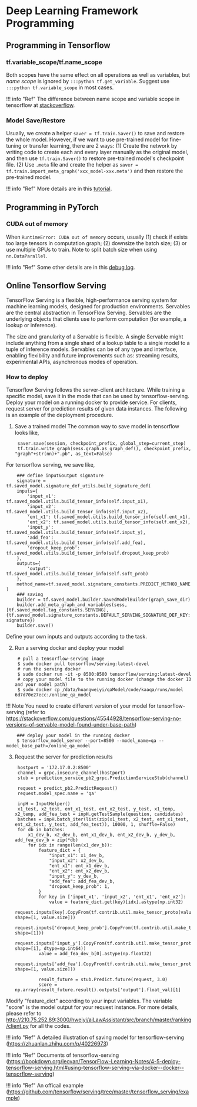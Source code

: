 # Deep Learning Framework Programming


## Programming in Tensorflow
### tf.variable_scope/tf.name_scope
Both scopes have the same effect on all operations as well as variables, but *name scope* is ignored by ```:::python tf.get_variable```. Suggest use ```:::python tf.variable_scope``` in most cases. 

!!! info "Ref"
    The difference between name scope and variable scope in tensorflow at [stackoverflow](https://stackoverflow.com/questions/35919020/whats-the-difference-of-name-scope-and-a-variable-scope-in-tensorflow).

### Model Save/Restore
Usually, we create a helper ```saver = tf.train.Saver()``` to save and restore the whole model. However, if we want to use pre-trained model for fine-tuning or transfer learning, there are 2 ways: (1) Create the network by writing code to create each and every layer manually as the original model, and then use ```tf.train.Saver()``` to restore pre-trained model's checkpoint file. (2) Use ```.meta``` file and create the helper as ```saver = tf.train.import_meta_graph('xxx_model-xxx.meta')``` and then restore the pre-trained model. 

!!! info "Ref"
    More details are in this [tutorial](https://cv-tricks.com/tensorflow-tutorial/save-restore-tensorflow-models-quick-complete-tutorial/).


## Programming in PyTorch
### CUDA out of memory
When ```RuntimeError: CUDA out of memory``` occurs, usually (1) check if exists too large tensors in computation graph; (2) downsize the batch size; (3) or use multiple GPUs to train. Note to split batch size when using ```nn.DataParallel```. 

!!! info "Ref"
    Some other details are in this [debug log](https://docs.google.com/document/d/1Cpxs-aZcydqCzTEvfW-62ja6ZDhx2QEXR-f5HKmbeig/edit?usp=sharing).

## Online Tensorflow Serving
TensorFlow Serving is a flexible, high-performance serving system for machine learning models, designed for production environments. Servables are the central abstraction in TensorFlow Serving. Servables are the underlying objects that clients use to perform computation (for example, a lookup or inference).

The size and granularity of a Servable is flexible. A single Servable might include anything from a single shard of a lookup table to a single model to a tuple of inference models. Servables can be of any type and interface, enabling flexibility and future improvements such as: streaming results, experimental APIs, asynchronous modes of operation.

### How to deploy
Tensorflow Serving follows the server-client architecture. While training a specific model, save it in the mode that can be used by tensorflow-serving. Deploy your model on a running docker to provide service. For clients, request server for prediction results of given data instances. The following is an example of the deployment procedure.

1. Save a trained model
The common way to save model in tensorflow looks like,

        saver.save(session, checkpoint_prefix, global_step=current_step)
        tf.train.write_graph(sess.graph.as_graph_def(), checkpoint_prefix, "graph"+str(nn)+".pb", as_text=False)
For tensorflow serving, we save like,

        ### define input&output signature
        signature = tf.saved_model.signature_def_utils.build_signature_def(
        inputs={
            'input_x1': tf.saved_model.utils.build_tensor_info(self.input_x1),
            'input_x2': tf.saved_model.utils.build_tensor_info(self.input_x2),
            'ent_x1': tf.saved_model.utils.build_tensor_info(self.ent_x1),
            'ent_x2': tf.saved_model.utils.build_tensor_info(self.ent_x2),
            'input_y': tf.saved_model.utils.build_tensor_info(self.input_y),
            'add_fea': tf.saved_model.utils.build_tensor_info(self.add_fea),
            'dropout_keep_prob': tf.saved_model.utils.build_tensor_info(self.dropout_keep_prob)
        },
        outputs={
            'output': tf.saved_model.utils.build_tensor_info(self.soft_prob)
        },
        method_name=tf.saved_model.signature_constants.PREDICT_METHOD_NAME
    )
        ### saving 
        builder = tf.saved_model.builder.SavedModelBuilder(graph_save_dir)
        builder.add_meta_graph_and_variables(sess, [tf.saved_model.tag_constants.SERVING], {tf.saved_model.signature_constants.DEFAULT_SERVING_SIGNATURE_DEF_KEY: signature})
        builder.save()
Define your own inputs and outputs according to the task.

2. Run a serving docker and deploy your model
            
        # pull a tensorflow-serving image
        $ sudo docker pull tensorflow/serving:latest-devel
        # run the serving docker
        $ sudo docker run -it -p 8500:8500 tensorflow/serving:latest-devel
        # copy your model file to the running docker (change the docker ID and your model path)
        $ sudo docker cp /data/huangweiyi/qaModel/code/kaaqa/runs/model 6d7d70e27ecc:/online_qa_model

!!! Note
    You need to create different version of your model for tensorflow-serving (refer to         https://stackoverflow.com/questions/45544928/tensorflow-serving-no-versions-of-servable-model-found-under-base-path)

            
        ### deploy your model in the running docker
        $ tensorflow_model_server --port=8500 --model_name=qa --model_base_path=/online_qa_model
3. Request the server for prediction results

        hostport = '172.17.0.2:8500'
        channel = grpc.insecure_channel(hostport)
        stub = prediction_service_pb2_grpc.PredictionServiceStub(channel)
    
        request = predict_pb2.PredictRequest()
        request.model_spec.name = 'qa'
    
        inpH = InputHelper()
        x1_test, x2_test, ent_x1_test, ent_x2_test, y_test, x1_temp, x2_temp, add_fea_test = inpH.getTestSample(question, candidates)
        batches = inpH.batch_iter(list(zip(x1_test, x2_test, ent_x1_test, ent_x2_test, y_test, add_fea_test)), 10000, 1, shuffle=False)
        for db in batches:
            x1_dev_b, x2_dev_b, ent_x1_dev_b, ent_x2_dev_b, y_dev_b, add_fea_dev_b = zip(*db)
            for idx in range(len(x1_dev_b)):
                feature_dict = {
                    "input_x1": x1_dev_b,
                    "input_x2": x2_dev_b,
                    "ent_x1": ent_x1_dev_b,
                    "ent_x2": ent_x2_dev_b,
                    "input_y": y_dev_b,
                    "add_fea": add_fea_dev_b,
                    "dropout_keep_prob": 1,
                }
                for key in ['input_x1', 'input_x2', 'ent_x1', 'ent_x2']:
                    value = feature_dict.get(key)[idx].astype(np.int32)
                    request.inputs[key].CopyFrom(tf.contrib.util.make_tensor_proto(value, shape=[1, value.size]))
                request.inputs['dropout_keep_prob'].CopyFrom(tf.contrib.util.make_tensor_proto(1.0, shape=[1]))
                request.inputs['input_y'].CopyFrom(tf.contrib.util.make_tensor_proto(1, shape=[1], dtype=np.int64))
                value = add_fea_dev_b[0].astype(np.float32)
                request.inputs['add_fea'].CopyFrom(tf.contrib.util.make_tensor_proto(value, shape=[1, value.size]))
    
                result_future = stub.Predict.future(request, 3.0)
                score = np.array(result_future.result().outputs['output'].float_val)[1]

Modify "feature_dict" according to your input variables. The variable "score" is the model output for your request instance. For more details, please refer to http://210.75.252.89:3000/hweiyi/aiLawAssistant/src/branch/master/ranking/client.py for all the codes.

!!! info "Ref"
    A detailed illustration of saving model for tensorflow-serving (https://zhuanlan.zhihu.com/p/40226973)

!!! info "Ref"
    Documents of tensorflow-serving (https://bookdown.org/leovan/TensorFlow-Learning-Notes/4-5-deploy-tensorflow-serving.html#using-tensorflow-serving-via-docker--docker--tensorflow-serving)

!!! info "Ref"
    An officail example (https://github.com/tensorflow/serving/tree/master/tensorflow_serving/example)
